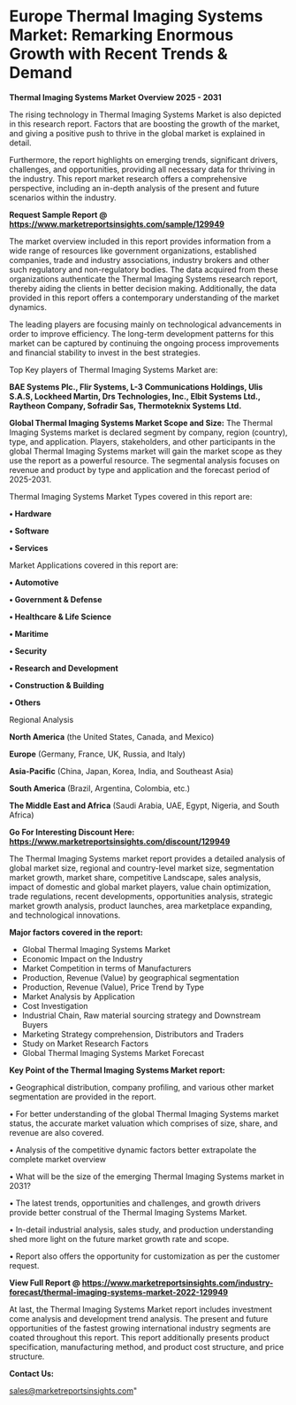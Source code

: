 # Europe Thermal Imaging Systems Market: Remarking Enormous Growth with Recent Trends & Demand

<Strong> Thermal Imaging Systems Market Overview 2025 - 2031</strong>

The rising technology in Thermal Imaging Systems Market is also depicted in this research report. Factors that are boosting the growth of the market, and giving a positive push to thrive in the global market is explained in detail.

Furthermore, the report highlights on emerging trends, significant drivers, challenges, and opportunities, providing all necessary data for thriving in the industry. This report market research offers a comprehensive perspective, including an in-depth analysis of the present and future scenarios within the industry.

<strong>Request Sample Report @ <a href=https://www.marketreportsinsights.com/sample/129949>https://www.marketreportsinsights.com/sample/129949</a></strong>

The market overview included in this report provides information from a wide range of resources like government organizations, established companies, trade and industry associations, industry brokers and other such regulatory and non-regulatory bodies. The data acquired from these organizations authenticate the Thermal Imaging Systems research report, thereby aiding the clients in better decision making. Additionally, the data provided in this report offers a contemporary understanding of the market dynamics.

The leading players are focusing mainly on technological advancements in order to improve efficiency. The long-term development patterns for this market can be captured by continuing the ongoing process improvements and financial stability to invest in the best strategies.

Top Key players of Thermal Imaging Systems Market are:

<strong>BAE Systems Plc., Flir Systems, L-3 Communications Holdings, Ulis S.A.S, Lockheed Martin, Drs Technologies, Inc., Elbit Systems Ltd., Raytheon Company, Sofradir Sas, Thermoteknix Systems Ltd.</strong>

<strong><b>Global Thermal Imaging Systems Market Scope and Size:</b></strong>
The Thermal Imaging Systems market is declared segment by company, region (country), type, and application. Players, stakeholders, and other participants in the global Thermal Imaging Systems market will gain the market scope as they use the report as a powerful resource. The segmental analysis focuses on revenue and product by type and application and the forecast period of 2025-2031.

Thermal Imaging Systems Market Types covered in this report are:

<strong>• Hardware

• Software

• Services</strong>

Market Applications covered in this report are:

<strong>• Automotive

• Government & Defense

• Healthcare & Life Science

• Maritime

• Security

• Research and Development

• Construction & Building

• Others</strong> 

Regional Analysis

<strong>North America</strong> (the United States, Canada, and Mexico)

<strong>Europe</strong> (Germany, France, UK, Russia, and Italy)

<strong>Asia-Pacific</strong> (China, Japan, Korea, India, and Southeast Asia)

<strong>South America</strong> (Brazil, Argentina, Colombia, etc.)

<strong>The Middle East and Africa</strong> (Saudi Arabia, UAE, Egypt, Nigeria, and South Africa)

<strong>Go For Interesting Discount Here: <a href=https://www.marketreportsinsights.com/discount/129949>https://www.marketreportsinsights.com/discount/129949</a></strong>

The Thermal Imaging Systems market report provides a detailed analysis of global market size, regional and country-level market size, segmentation market growth, market share, competitive Landscape, sales analysis, impact of domestic and global market players, value chain optimization, trade regulations, recent developments, opportunities analysis, strategic market growth analysis, product launches, area marketplace expanding, and technological innovations.

<strong><b>Major factors covered in the report:</b></strong>
<ul>
  <li>Global Thermal Imaging Systems Market </li>
  <li>Economic Impact on the Industry</li>
  <li>Market Competition in terms of Manufacturers</li>
  <li>Production, Revenue (Value) by geographical segmentation</li>
  <li>Production, Revenue (Value), Price Trend by Type</li>
  <li>Market Analysis by Application</li>
  <li>Cost Investigation</li>
  <li>Industrial Chain, Raw material sourcing strategy and Downstream Buyers</li>
  <li>Marketing Strategy comprehension, Distributors and Traders</li>
  <li>Study on Market Research Factors</li>
  <li>Global Thermal Imaging Systems Market Forecast</li>
</ul>

<strong><b>Key Point of the Thermal Imaging Systems Market report:</b></strong>

• Geographical distribution, company profiling, and various other market segmentation are provided in the report.

• For better understanding of the global Thermal Imaging Systems market status, the accurate market valuation which comprises of size, share, and revenue are also covered.

• Analysis of the competitive dynamic factors better extrapolate the complete market overview

• What will be the size of the emerging Thermal Imaging Systems market in 2031?

• The latest trends, opportunities and challenges, and growth drivers provide better construal of the Thermal Imaging Systems Market.

• In-detail industrial analysis, sales study, and production understanding shed more light on the future market growth rate and scope.

• Report also offers the opportunity for customization as per the customer request.

<strong><b>View Full Report @ <a href=https://www.marketreportsinsights.com/industry-forecast/thermal-imaging-systems-market-2022-129949>https://www.marketreportsinsights.com/industry-forecast/thermal-imaging-systems-market-2022-129949</a></b></strong>


At last, the Thermal Imaging Systems Market report includes investment come analysis and development trend analysis. The present and future opportunities of the fastest growing international industry segments are coated throughout this report. This report additionally presents product specification, manufacturing method, and product cost structure, and price structure.

<strong>Contact Us:</strong>

sales@marketreportsinsights.com"

